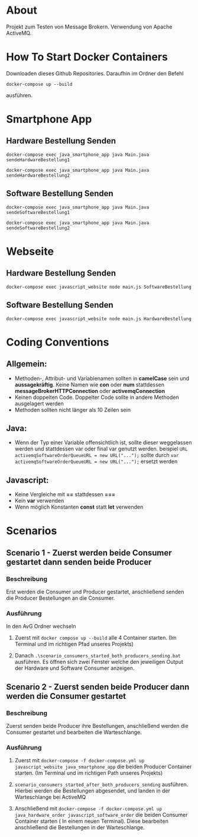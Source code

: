 # About
Projekt zum Testen von Message Brokern. Verwendung von Apache ActiveMQ.
# How To Start Docker Containers
Downloaden dieses Github Repositories. Daraufhin im Ordner den Befehl
```
docker-compose up --build
```
ausführen.


# Smartphone App

## Hardware Bestellung Senden
```
docker-compose exec java_smartphone_app java Main.java sendeHardwareBestellung1
```
```
docker-compose exec java_smartphone_app java Main.java sendeHardwareBestellung2
```

## Software Bestellung Senden
```
docker-compose exec java_smartphone_app java Main.java sendeSoftwareBestellung1
```
```
docker-compose exec java_smartphone_app java Main.java sendeSoftwareBestellung2
```

# Webseite
## Hardware Bestellung Senden
```
docker-compose exec javascript_website node main.js SoftwareBestellung
```


## Software Bestellung Senden
```
docker-compose exec javascript_website node main.js HardwareBestellung
```

# Coding Conventions
## Allgemein:
- Methoden-, Attribut- und Variablenamen sollten in **camelCase** sein und **aussagekräftig**.
  Keine Namen wie **con** oder **num** stattdessen **messageBrokerHTTPConnection** oder **activemqConnection**
- Keinen doppelten Code. Doppelter Code sollte in andere Methoden ausgelagert werden
- Methoden sollten nicht länger als 10 Zeilen sein

## Java:
- Wenn der Typ einer Variable offensichtlich ist, sollte dieser weggelassen werden und stattdessen var oder final var genutzt werden.
 beispiel `URL activemqSoftwareOrderQueueURL = new URL("...");`
 sollte durch `var activemqSoftwareOrderQueueURL = new URL("...");` ersetzt werden 

## Javascript:
- Keine Vergleiche mit **==** stattdessen **===**
- Kein **var** verwenden
- Wenn möglich Konstanten **const** statt **let**  verwenden

# Scenarios
## Scenario 1 - Zuerst werden beide Consumer gestartet dann senden beide Producer
### Beschreibung
Erst werden die Consumer und Producer gestartet, anschließend senden die Producer Bestellungen an die Consumer.
### Ausführung
In den AvG Ordner wechseln
1. Zuerst mit `docker compose up --build` alle 4 Container starten. (Im Terminal und im richtigen Pfad unseres Projekts)

2. Danach `.\scenario_consumers_started_both_producers_sending.bat` ausführen.
Es öffnen sich zwei Fenster welche den jeweiligen Output der Hardware und Software Consumer anzeigen.

## Scenario 2 - Zuerst senden beide Producer dann werden die Consumer gestartet
### Beschreibung
Zuerst senden beide Producer ihre Bestellungen, anschließend werden die Consumer gestartet und bearbeiten die Warteschlange.
### Ausführung
1. Zuerst mit `docker-compose -f docker-compose.yml up javascript_website java_smartphone_app` die beiden Producer Container starten. (Im Terminal und im richtigen Path unseres Projekts)

2. `scenario_consumers_started_after_both_producers_sending` ausführen. Hierbei werden die Bestellungen abgesendet, und landen in der Warteschlange bei ActiveMQ

3. Anschließend mit `docker-compose -f docker-compose.yml up java_hardware_order javascript_software_order` die beiden Consumer Container starten ( In einem neuen Terminal). Diese bearbeiten anschließend die Bestellungen in der Warteschlange.
